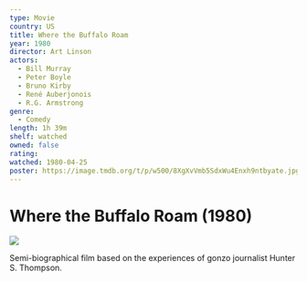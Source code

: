```yaml
---
type: Movie
country: US
title: Where the Buffalo Roam
year: 1980
director: Art Linson
actors:
  - Bill Murray
  - Peter Boyle
  - Bruno Kirby
  - René Auberjonois
  - R.G. Armstrong
genre:
  - Comedy
length: 1h 39m
shelf: watched
owned: false
rating:
watched: 1980-04-25
poster: https://image.tmdb.org/t/p/w500/8XgXvVmb5SdxWu4Enxh9ntbyate.jpg
---
```


# Where the Buffalo Roam (1980)

![](https://image.tmdb.org/t/p/w500/8XgXvVmb5SdxWu4Enxh9ntbyate.jpg)

Semi-biographical film based on the experiences of gonzo journalist Hunter S. Thompson.